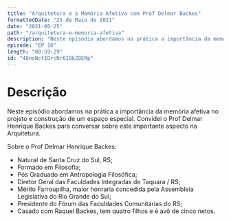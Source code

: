 ```yaml
---
title: "Arquitetura e a Memória Afetiva com Prof Delmar Backes"
formattedDate: "25 de Maio de 2021"
date: "2021-05-25"
path: "/arquitetura-e-memoria-afetiva"
description: "Neste episódio abordamos na prática a importância da memória afetiva no projeto e construção de um espaço especial. Convidei o Prof Delmar Henrique Backes para conversar sobre este importante aspecto na Arquitetura."
episode: "EP 16"
length: "00:59:29"
id: "48noNctIOrcNr6I8kZ8EMp"
---
```


# Descrição

Neste episódio abordamos na prática a importância da memória afetiva no projeto e construção de um espaço especial. Convidei o Prof Delmar Henrique Backes para conversar sobre este importante aspecto na Arquitetura.

Sobre o Prof Delmar Henrique Backes:

- Natural de Santa Cruz do Sul, RS;
- Formado em Filosofia;
- Pós Graduado em Antropologia Filosófica;
- Diretor Geral das Faculdades Integradas de Taquara / RS;
- Mérito Farroupilha, maior honraria concedida pela Assembleia Legislativa do Rio Grande do Sul;
- Presidente do Fórum das Faculdades Comunitárias do RS;
- Casado com Raquel Backes, tem quatro filhos e é avô de cinco netos.
